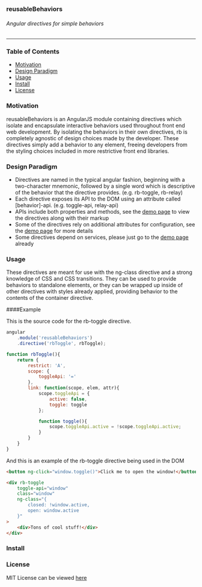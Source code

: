 ### reusableBehaviors
###### Angular directives for simple behaviors
***

### Table of Contents
* [Motivation](#motivation)
* [Design Paradigm](#design-paradigm)
* [Usage](#usage)
* [Install](#install)
* [License](#license)



### <a name="motivation"></a>Motivation
reusableBehaviors is an AngularJS module containing directives which isolate and encapsulate interactive behaviors used throughout front end web development. By isolating the behaviors in their own directives, rb is completely agnostic of design choices made by the developer. These directives simply add a behavior to any element, freeing developers from the styling choices included in more restrictive front end libraries.

### <a name="design-paradigm"></a>Design Paradigm
* Directives are named in the typical angular fashion, beginning with a two-character mnemonic, followed by a single word which is descriptive of the behavior that the directive provides. (e.g. rb-toggle, rb-relay)
* Each directive exposes its API to the DOM using an attribute called [behavior]-api. (e.g. toggle-api, relay-api)
* APIs include both properties and methods, see the [demo page](https://sranderley.github.io) to view the directives along with their markup
* Some of the directives rely on additional attributes for configuration, see the [demo page](https://sranderley.github.io) for more details
* Some directives depend on services, please just go to the [demo page](https://sranderley.github.io) already

### <a name="usage"></a>Usage
These directives are meant for use with the ng-class directive and a strong knowledge of CSS and CSS transitions. They can be used to provide behaviors to standalone elements, or they can be wrapped up inside of other directives with styles already applied, providing behavior to the contents of the container directive.

####Example

This is the source code for the rb-toggle directive.
````javascript
angular
	.module('reusableBehaviors')
	.directive('rbToggle', rbToggle);

function rbToggle(){
	return {
		restrict: 'A',
		scope: {
			toggleApi: '='
		},
		link: function(scope, elem, attr){
			scope.toggleApi = {
				active: false,
				toggle: toggle
			};

			function toggle(){
				scope.toggleApi.active = !scope.toggleApi.active;
			}
		}
	}
}
````
And this is an example of the rb-toggle directive being used in the DOM
````HTML
<button ng-click="window.toggle()">Click me to open the window!</button>

<div rb-toggle
	toggle-api="window"
	class="window"
	ng-class="{
		closed: !window.active,
		open: window.active
	}"
>
	<div>Tons of cool stuff!</div>
</div>
````

### <a name="install"></a>Install

### <a name="license"></a>License
MIT License can be viewed [here](/LICENSE)